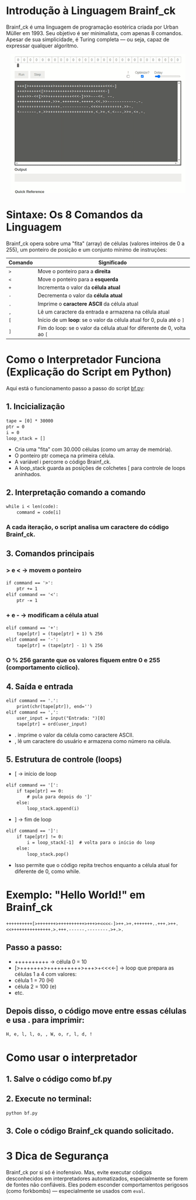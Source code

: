 # Introdução à Linguagem Brainf_ck

Brainf_ck é uma linguagem de programação esotérica criada por Urban Müller em 1993. Seu objetivo é ser minimalista, com apenas 8 comandos. Apesar de sua simplicidade, é Turing completa — ou seja, capaz de expressar qualquer algoritmo.

<p align="center">
   <img src="bf_demo.gif" alt="Demonstração do código Brainf_ck em execução" width="480" />
</p>

# Sintaxe: Os 8 Comandos da Linguagem

Brainf_ck opera sobre uma "fita" (array) de células (valores inteiros de 0 a 255), um ponteiro de posição e um conjunto mínimo de instruções:

| Comando | Significado                                                              |
| ------- | ------------------------------------------------------------------------ |
| `>`     | Move o ponteiro para a **direita**                                       |
| `<`     | Move o ponteiro para a **esquerda**                                      |
| `+`     | Incrementa o valor da **célula atual**                                   |
| `-`     | Decrementa o valor da **célula atual**                                   |
| `.`     | Imprime o **caractere ASCII** da célula atual                            |
| `,`     | Lê um caractere da entrada e armazena na célula atual                    |
| `[`     | Início de um **loop**: se o valor da célula atual for 0, pula até o `]`  |
| `]`     | Fim do loop: se o valor da célula atual for diferente de 0, volta ao `[` |

# Como o Interpretador Funciona (Explicação do Script em Python)

Aqui está o funcionamento passo a passo do script [bf.py](https://github.com/ahaerdy/python-scripts/blob/main/bf/bf.py):

## 1. Incicialização

```
tape = [0] * 30000
ptr = 0
i = 0
loop_stack = []

```

- Cria uma "fita" com 30.000 células (como um array de memória).
- O ponteiro ptr começa na primeira célula.
- A variável i percorre o código Brainf_ck.
- A loop_stack guarda as posições de colchetes [ para controle de loops aninhados.

## 2. Interpretação comando a comando

```
while i < len(code):
    command = code[i]
```

### A cada iteração, o script analisa um caractere do código Brainf_ck.

## 3. Comandos principais

### \> e < → movem o ponteiro

```
if command == '>':
    ptr += 1
elif command == '<':
    ptr -= 1
```

### \+ e - → modificam a célula atual

```
elif command == '+':
    tape[ptr] = (tape[ptr] + 1) % 256
elif command == '-':
    tape[ptr] = (tape[ptr] - 1) % 256
```

### O % 256 garante que os valores fiquem entre 0 e 255 (comportamento cíclico).

## 4. Saída e entrada

```
elif command == '.':
    print(chr(tape[ptr]), end='')
elif command == ',':
    user_input = input("Entrada: ")[0]
    tape[ptr] = ord(user_input)
```

- . imprime o valor da célula como caractere ASCII.
- , lê um caractere do usuário e armazena como número na célula.

## 5. Estrutura de controle (loops)
- \[ → início de loop

```
elif command == '[':
    if tape[ptr] == 0:
        # pula para depois do ']'
    else:
        loop_stack.append(i)
```

- \] → fim de loop

```
elif command == ']':
    if tape[ptr] != 0:
        i = loop_stack[-1]  # volta para o início do loop
    else:
        loop_stack.pop()
```

- Isso permite que o código repita trechos enquanto a célula atual for diferente de 0, como while.

# Exemplo: "Hello World!" em Brainf_ck

```
++++++++++[>+++++++>++++++++++>+++>+<<<<-]>++.>+.+++++++..+++.>++.<<+++++++++++++++.>.+++.------.--------.>+.>.
```

## Passo a passo:

- ++++++++++ → célula 0 = 10
- [>+++++++>++++++++++>+++>+<<<<-] → loop que prepara as células 1 a 4 com valores:
- célula 1 = 70 (H)
- célula 2 = 100 (e)
- etc.

## Depois disso, o código move entre essas células e usa . para imprimir:

```
H, e, l, l, o, , W, o, r, l, d, !
```

# Como usar o interpretador

## 1. Salve o código como bf.py

## 2. Execute no terminal:

```
python bf.py
```

## 3. Cole o código Brainf_ck quando solicitado.

# 3 Dica de Segurança

Brainf_ck por si só é inofensivo. Mas, evite executar códigos desconhecidos em interpretadores automatizados, especialmente se forem de fontes não confiáveis. Eles podem esconder comportamentos perigosos (como forkbombs) — especialmente se usados com `eval`.


